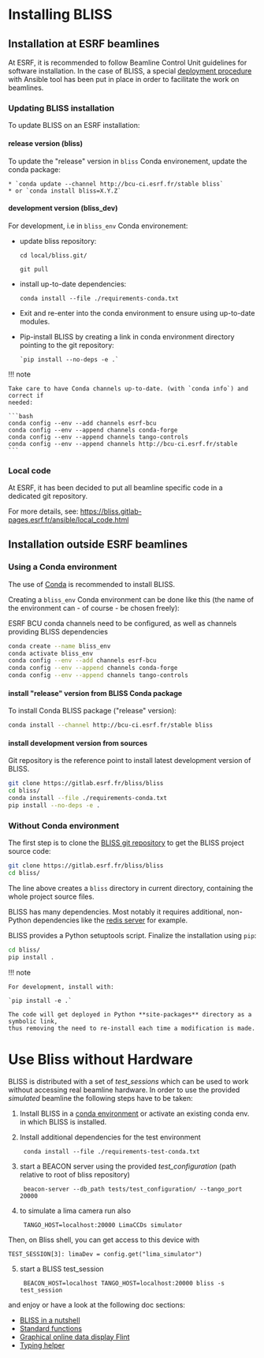 # Installing BLISS

## Installation at ESRF beamlines

At ESRF, it is recommended to follow Beamline Control Unit guidelines for
software installation. In the case of BLISS, a special [deployment
procedure](https://gitlab.esrf.fr/bliss/ansible/blob/master/README.md) with
Ansible tool has been put in place in order to facilitate the work on beamlines.


### Updating BLISS installation

To update BLISS on an ESRF installation:

#### release version (bliss)
To update the "release" version in `bliss` Conda environement, update the conda package:

    * `conda update --channel http://bcu-ci.esrf.fr/stable bliss`
    * or `conda install bliss=X.Y.Z`

#### development version (bliss_dev)

For development, i.e in `bliss_env` Conda environement:

* update bliss repository:
    
    `cd local/bliss.git/`
    
    `git pull`

* install up-to-date dependencies:

    `conda install --file ./requirements-conda.txt`

* Exit and re-enter into the conda environment to ensure using up-to-date modules.

* Pip-install BLISS by creating a link in conda environment directory pointing to
  the git repository:

      `pip install --no-deps -e .`

!!! note

    Take care to have Conda channels up-to-date. (with `conda info`) and correct if
    needed:
    
    ```bash
    conda config --env --add channels esrf-bcu
    conda config --env --append channels conda-forge
    conda config --env --append channels tango-controls
    conda config --env --append channels http://bcu-ci.esrf.fr/stable
    ```


### Local code

At ESRF, it has been decided to put all beamline specific code in a dedicated
git repository.

For more details, see: https://bliss.gitlab-pages.esrf.fr/ansible/local_code.html




## Installation outside ESRF beamlines

### Using a Conda environment

The use of [Conda](https://conda.io/docs/) is recommended to install BLISS.

Creating a `bliss_env` Conda environment can be done like this (the
name of the environment can - of course - be chosen freely):

ESRF BCU conda channels need to be configured, as well as channels
providing BLISS dependencies

```bash
conda create --name bliss_env
conda activate bliss_env
conda config --env --add channels esrf-bcu
conda config --env --append channels conda-forge
conda config --env --append channels tango-controls
```


#### install "release" version from BLISS Conda package

To install Conda BLISS package ("release" version):

```bash
conda install --channel http://bcu-ci.esrf.fr/stable bliss
```


#### install development version from sources

Git repository is the reference point to install latest development version of
BLISS.

```bash
git clone https://gitlab.esrf.fr/bliss/bliss
cd bliss/
conda install --file ./requirements-conda.txt
pip install --no-deps -e .
```



### Without Conda environment

The first step is to clone the [BLISS git
repository](https://gitlab.esrf.fr/bliss/bliss) to get the BLISS
project source code:

```bash
git clone https://gitlab.esrf.fr/bliss/bliss
cd bliss/

```

The line above creates a `bliss` directory in current directory, containing the
whole project source files.

BLISS has many dependencies. Most notably it requires additional, non-Python
dependencies like the [redis server](https://redis.io) for example.

BLISS provides a Python setuptools script. Finalize the installation using `pip`:

```bash
cd bliss/
pip install .
```

!!! note

    For development, install with:

    `pip install -e .`

    The code will get deployed in Python **site-packages** directory as a symbolic link,
    thus removing the need to re-install each time a modification is made.




# Use Bliss without Hardware

BLISS is distributed with a set of _test\_sessions_ which can be used to work without accessing real beamline hardware. In order to use the provided
_simulated_ beamline the following steps have to be taken:

1) Install BLISS in a [conda environment](installation.md#installation-outside-esrf) or activate
an existing conda env. in which BLISS is installed.

2) Install additional dependencies for the test environment
    
        conda install --file ./requirements-test-conda.txt
        
3) start a BEACON server using the provided _test_configuration_ (path relative to root of bliss repository)
    
        beacon-server --db_path tests/test_configuration/ --tango_port 20000

4) to simulate a lima camera run also

        TANGO_HOST=localhost:20000 LimaCCDs simulator

Then, on Bliss shell, you can get access to this device with

```
TEST_SESSION[3]: limaDev = config.get("lima_simulator")
```

        
5) start a BLISS test_session 

        BEACON_HOST=localhost TANGO_HOST=localhost:20000 bliss -s test_session

and enjoy or have a look at the following doc sections:

- [BLISS in a nutshell](index.md)
- [Standard functions](shell_std_func.md)
- [Graphical online data display Flint](index.md#online-data-display)
- [Typing helper](shell_typing_helper.md)

